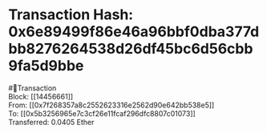 
Transaction Hash: 0x6e89499f86e46a96bbf0dba377dbb8276264538d26df45bc6d56cbb9fa5d9bbe
====================================================================================
  
#💸Transaction  
Block: [[14456661]]  
From: [[0x7f268357a8c2552623316e2562d90e642bb538e5]]  
To: [[0x5b3256965e7c3cf26e11fcaf296dfc8807c01073]]  
Transferred: 0.0405 Ether